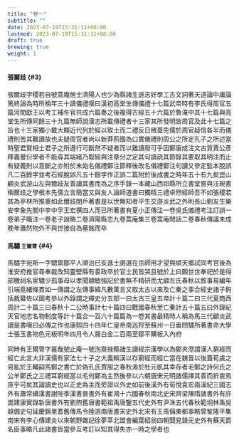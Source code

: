 ```yaml
---
title: "卷一"
subtitle: ""
date: 2023-07-19T15:31:11+08:00
lastmod: 2023-07-19T15:31:11+08:00
draft: true
brewing: true
weight: 1
---
```



#### 張爾歧 {#3}

張爾歧字稷若自號蒿庵居士濟陽人也少為縣諸生遜志好學工古文詞著天道論中庸論篤終論為時所稱年三十讀儀禮嘆曰漢初高堂生傳儀禮十七篇武帝時有李氏得周官五篇河間獻王以考工補冬官共成六篇奏之後複得古經五十六篇於魯淹中其十七篇與高堂生所傳同餘三十九篇無師說漢志所載傳禮者十三家其所發明皆周官及此十七篇之旨也十三家獨小戴大顯近代列於經以取士而二禮反日微蓋先儒於周官疑信各半而儀禮則苦其難讀故也夫疑周官者尚以新莽荊國為口實儀禮則周公之所定孔子之所述當時聖君賢相士君子之所遵行可斷然不疑者而以難讀廢可乎因鄭康成注文古質賈公彥釋義曼衍學者不能尋其端緒乃取經與注章分之定其句讀疏其節錄其要取其明注而止有疑義則以意斷之亦附於末始名儀禮鄭注節釋後改名儀禮鄭注句讀又參定監本脫誤凡二百餘字並考石經脫誤凡五十餘字作正誤二篇附於後成書之時年五十有九矣崑山顧炎武游山左與爾歧友善讀其書而為之序手錄一本藏山西祁縣所立書堂嘗與汪琬書稱爾歧之學根本先儒立言簡當又與友人論師道書曰獨精三禮卓然經師吾不如張稷若其為亭林所推重如此爾歧閉戶著書是以世無知者平生交游炎武之外則長山劉友生樂安李象先關中李中孚王宏撰四人而已所著書有夏小正傳注一卷吳氏儀禮考注訂誤一卷弟子職注一卷老子說略二卷濟陽縣志九卷蒿庵集三卷蒿庵閒話二卷春秋傳議未成晚年蕭然物外不與世接自為墓銘而卒

#### 馬驌 <small>王爾膂</small> {#4}

馬驌字宛斯一字驄禦鄒平人順治已亥進士謁選在京師用才望與順天鄉試同考官後為淮安府推官尋奉裁改知靈壁縣有善政卒於官士民皆哭且號於上曰願世世奉祀於是得部檄祠名宦驌少孤事母以孝聞穎敏強記於書無不精研而尤癖左氏春秋以敘事易編年引端竟緒條貫如一傳謂之左傳事緯凡數萬言又取太古以來及亡秦之事合經史諸子鉤括裁纂佐以圖考參以外錄謂之繹史分五部一曰太古三皇五帝計十篇二曰三代夏商西周計二十篇三曰春秋十二公時事計七十篇四曰戰國春秋至亡秦計五十篇五曰外錄紀天官地志名物制度等計十篇合一百六十篇篇為一卷其書最精時人稱為馬三代顧炎武讀是書嘆曰必傳之作也康熙四十四年仁皇帝南巡狩至蘇州一日垂問驌所著書命大學士張玉書物色元板明年四月令人齎白金二百兩至鄒平購板入內府

同時有王爾膂字襄哉號止庵一號泡齋掖縣諸生讀經宗漢學以為鄭夾漈謂漢人窮經而經亡此言大非漢儒有家法七十子之大義賴漢以存窮經而經亡當在魏晉以後蓋荀虞之易亂於王輔嗣馬鄭之書亡於偽孔氏賈服之春秋淆於杜元凱其幸存者毛鄭之詩何氏之公羊鄭氏之三禮耳窮經當以毛何鄭為主然後參以六朝唐宋元明諸儒擇其善而折衷焉庶乎可矣其論讀史也以正史為主而旁證以外史如前後漢外有荀悅袁宏兩漢紀三國志外有蕭常續漢書謝陛季漢書晉書外有崔鴻十六國春秋南北史宋齊梁陳隋諸書外有許嵩建康實錄新唐書外有劉煦舊唐書範祖禹唐鑒五代史外有尹洙五代春秋範坰林禹吳越備史句延慶錦里耆舊傳馬令陸游南唐書宋史外北宋有王禹偁東都事略曾鞏隆平集南宋有李心傳建炎以來朝野雜記徐夢莘北盟會編葉紹翁四朝聞見錄元史外有蘇天爵名臣事略凡此諸書皆當參互考訂以知其得失亦一時之學者也